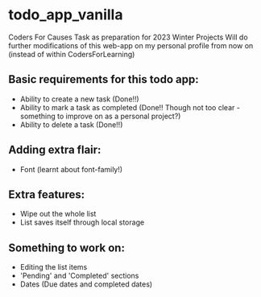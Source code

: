 # todo_app_vanilla
Coders For Causes Task as preparation for 2023 Winter Projects
Will do further modifications of this web-app on my personal profile from now on (instead of within CodersForLearning)

## Basic requirements for this todo app:
- Ability to create a new task (Done!!)
- Ability to mark a task as completed (Done!! Though not too clear - something to improve on as a personal project?)
- Ability to delete a task (Done!!)

## Adding extra flair:
- Font (learnt about font-family!)

## Extra features:
- Wipe out the whole list
- List saves itself through local storage

## Something to work on:
- Editing the list items
- 'Pending' and 'Completed' sections
- Dates (Due dates and completed dates)
